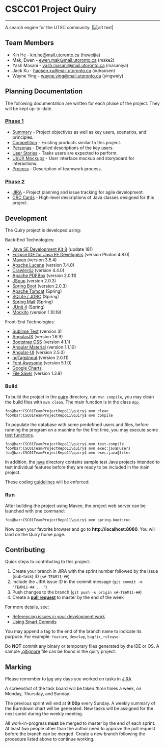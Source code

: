 # CSCC01 Project Quiry
--------------------
A search engine for the UTSC community.
|![alt text](https://i.imgur.com/Wzyn4KE.png)|

## Team Members
* Kin He - <kin.he@mail.utoronto.ca> (heweijia)
* Mak, Ewen - <ewen.mak@mail.utoronto.ca> (make2)
* Yash Masani - <yash.masani@mail.utoronto.ca> (masaniya)
* Jack Xu - <haosen.xu@mail.utoronto.ca> (xuhaosen)
* Wayne Ying - <wayne.ying@mail.utoronto.ca> (yingweiy)

## Planning Documentation
The following documentation are written for each phase of the project. They will be kept up-to-date.

### [Phase 1](docs/phase1)
* [Summary](docs/phase1/summary.md) - Project objectives as well as key users, scenarios, and principles.
* [Competition](docs/phase1/competition.md) - Existing products similar to this project.
* [Personas](docs/phase1/personas.pdf) - Detailed descriptions of the key users.
* [User Stories](docs/phase1/user_stories.md) - Tasks users are expected to perform.
* [UI/UX Mockups](docs/phase1/ui_ux.pdf) - User interface mockup and storyboard for interactions.
* [Process](docs/phase1/process.md) - Description of teamwork process.

### [Phase 2](docs/phase2)
* [JIRA] - Project planning and issue tracking for agile development.
* [CRC Cards](docs/phase2/crc.pdf) - High-level descriptions of Java classes designed for this project.

[JIRA]: https://cmsweb.utsc.utoronto.ca/jira/projects/TEAM11

## Development
The Quiry project is developed using:

Back-End Technologies:

* [Java SE Development Kit 8](http://www.oracle.com/technetwork/java/javase/downloads/index.html) (update 181)
* [Eclipse IDE for Java EE Developers](https://www.eclipse.org/downloads/packages/eclipse-ide-java-ee-developers/photonr) (version Photon 4.8.0)
* [Maven](https://maven.apache.org/download.cgi) (version 3.5.4)
* [Apache Lucene](http://lucene.apache.org) (version 7.4.0)
* [Crawler4J](https://github.com/yasserg/crawler4j) (version 4.4.0)
* [Apache PDFBox](https://pdfbox.apache.org) (version 2.0.11)
* [JSoup](https://jsoup.org/) (version 2.0.3)
* [Spring Boot](https://spring.io/projects/spring-boot) (version 2.0.3)
* [Apache Tomcat](http://tomcat.apache.org) (Spring)
* [SQLite / JDBC](https://www.sqlite.org/index.html) (Spring)
* [Spring Mail](https://docs.spring.io/spring-boot/docs/current/reference/html/boot-features-email.html) (Spring)
* [JUnit 4](https://junit.org/junit4) (Spring)
* [Mockito](http://site.mockito.org) (version 1.10.19)


Front-End Technologies:

* [Sublime Text](https://www.sublimetext.com) (version 3)
* [AngularJS](https://angularjs.org) (version 1.6.9)
* [Bootstrap CSS](https://getbootstrap.com) (version 4.1.1)
* [Angular Material](https://material.angular.io) (version 1.1.10)
* [Angular-UI](https://angular-ui.github.io) (version 2.5.0)
* [ngTagsInput](http://mbenford.github.io/ngTagsInput/) (version 2.0.11)
* [Font Awesome](https://fontawesome.com/) (version 5.1.0)
* [Google Charts](https://developers.google.com/chart)
* [File Saver](https://github.com/eligrey/FileSaver.js) (version 1.3.8)


### Build
To build the project in the [quiry](quiry/) directory, run `mvn compile`, you may clean the build files with `mvn clean`. The main function is in the class `App`.

```console
foo@bar:CSC01TeamProjectRepo11\quiry$ mvn clean
foo@bar:CSC01TeamProjectRepo11\quiry$ mvn compile
```

To populate the database with some predefined users and files, before running the program on a machine for the first time, you may execute some [test functions](quiry/src/test/java/cscc01/summer2018/team11).

```console
foo@bar:CSC01TeamProjectRepo11\quiry$ mvn test-compile
foo@bar:CSC01TeamProjectRepo11\quiry$ mvn exec:java@users
foo@bar:CSC01TeamProjectRepo11\quiry$ mvn exec:java@files
```

In addition, the [java](java/) directory contains sample test Java projects intended to test individual features before they are ready to be included in the main project.

These coding [guidelines](http://cr.openjdk.java.net/~alundblad/styleguide/index-v6.html) will be enforced.

### Run
After building the project using Maven, the project web server can be launched with one command:

```console
foo@bar:CSC01TeamProjectRepo11\quiry$ mvn spring-boot:run
```

Now open your favorite browser and go to __http://localhost:8080__. You will land on the Quiry home page.

## Contributing
Quick steps to contributing to this project:

1. Create your branch in JIRA with the sprint number followed by the issue (sub-task) ID (`s#-TEAM11-##`)
2. Include the JIRA issue ID in the commit message (`git commit -m "TEAM11-## ..."`)
3. Push changes to the branch (`git push -u origin s#-TEAM11-##`)
4. Create a [__pull request__](https://bitbucket.org/mcs2/csc01teamprojectrepo11/pull-requests/) to master by the end of the week

For more details, see:

* [Referencing issues in your development work](https://confluence.atlassian.com/jirasoftwarecloud/referencing-issues-in-your-development-work-777002789.html)
* [Using Smart Commits](https://confluence.atlassian.com/fisheye/using-smart-commits-298976812.html)

You may append a tag to the end of the branch name to indicate its purpose. For example: `feature`, `develop`, `bugfix`, `release`.

Do __NOT__ commit any binary or temporary files generated by the IDE or OS. A sample [.gitignore](quiry/.gitignore) file can be found in the quiry project.

## Marking
Please remember to [log](https://confluence.atlassian.com/jiracoreserver073/logging-work-on-issues-861257349.html) any days you worked on tasks in [JIRA].

A screenshot of the task board will be taken _three_ times a week, on Monday, Thursday, and Sunday.

The previous sprint will end at __9:00p__ every Sunday. A weekly summary of the Burndown chart will be generated. New tasks will be assigned for the next sprint during the weekly meeting.

All work-in-progress __must__ be merged to master by the end of each sprint. At least _two_ people other than the author need to approve the pull request before the branch can be merged. Create a new branch following the procedure listed above to continue working.
